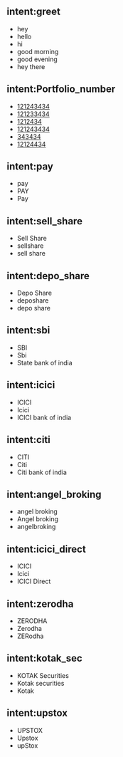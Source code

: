 ## intent:greet
- hey
- hello
- hi
- good morning
- good evening
- hey there

## intent:Portfolio_number
- [121243434](Port_Num)
- [121233434](Port_Num)
- [1212434](Port_Num)
- [121243434](Port_Num)
- [343434](Port_Num)
- [12124434](Port_Num)

## intent:pay
- pay
- PAY
- Pay

## intent:sell_share
- Sell Share
- sellshare
- sell share

## intent:depo_share
- Depo Share
- deposhare
- depo share

## intent:sbi
- SBI
- Sbi
- State bank of india

## intent:icici
- ICICI
- Icici
- ICICI bank of india

## intent:citi
- CITI
- Citi
- Citi bank of india

## intent:angel_broking
- angel broking
- Angel broking
- angelbroking

## intent:icici_direct
- ICICI
- Icici
- ICICI Direct

## intent:zerodha
- ZERODHA
- Zerodha
- ZERodha

## intent:kotak_sec
- KOTAK Securities
- Kotak securities
- Kotak

## intent:upstox
- UPSTOX
- Upstox
- upStox

